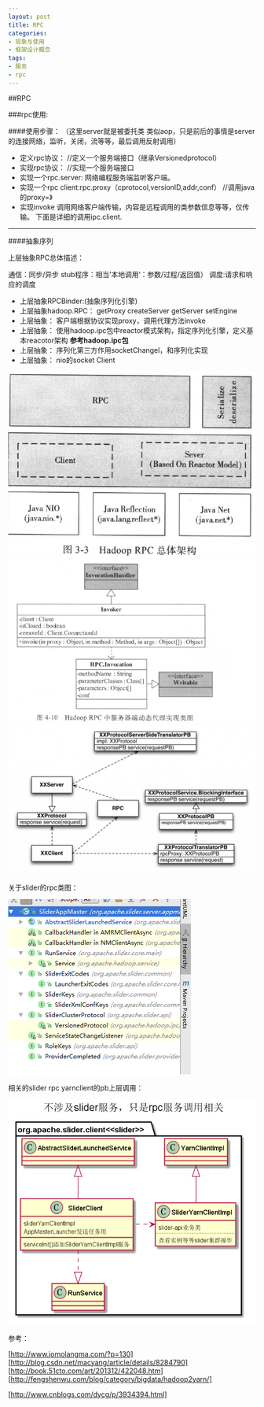 ```yaml
---
layout: post
title: RPC
categories:
- 现象与使用
- 框架设计概念
tags:
- 服务
- rpc
---
```



##RPC

###rpc使用:


####使用步骤：
（这里server就是被委托类 类似aop，只是前后的事情是server的连接网络，监听，关闭，流等等，最后调用反射调用）

- 定义rpc协议： //定义一个服务端接口（继承Versionedprotocol）
- 实现rpc协议： //实现一个服务端接口 
- 实现一个rpc.server: 网络编程服务端监听客户端。
- 实现一个rpc client:rpc.proxy（cprotocol,versionID,addr,conf）
  //调用java的proxy=》
- 实现invoke 调用网络客户端传输，内容是远程调用的类参数信息等等，仅传输。
  下面是详细的调用ipc.client.


--------------------
####抽象序列

上层抽象RPC总体描述：

通信：同步/异步
stub程序：相当’本地调用‘：参数/过程/返回值）
调度:请求和响应的调度



- 上层抽象RPCBinder:(抽象序列化引擎)
- 上层抽象hadoop.RPC：
	getProxy
	createServer
	getServer
	setEngine
- 上层抽象：
   客户端根据协议实现proxy，调用代理方法invoke
- 上层抽象：
  使用hadoop.ipc包中reactor模式架构，指定序列化引擎，定义基本reacotor架构
  **参考hadoop.ipc包**
- 上层抽象：
   序列化第三方作用socketChangel，和序列化实现
- 上层抽象：
  nio的socket Client

![](/images/rpc4.png)
![](/images/rpcinvoker.png)
![](/images/rpc_service.png)

关于slider的rpc类图：

![](/images/sliderpc.png)

相关的slider rpc yarnclient的pb上层调用：

![](/images/slider_yarnrpcclient.png)

参考：

[http://www.jomolangma.com/?p=130]
[http://blog.csdn.net/macyang/article/details/8284790]
[http://book.51cto.com/art/201312/422048.htm]
[http://fengshenwu.com/blog/category/bigdata/hadoop2yarn/]

[http://www.cnblogs.com/dycg/p/3934394.html]